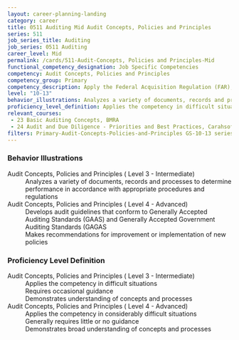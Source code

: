 ```yaml
---
layout: career-planning-landing
category: career
title: 0511 Auditing Mid Audit Concepts, Policies and Principles
series: 511
job_series_title: Auditing
job_series: 0511 Auditing
career_level: Mid
permalink: /cards/511-Audit-Concepts, Policies and Principles-Mid
functional_competency_designation: Job Specific Competencies
competency: Audit Concepts, Policies and Principles
competency_group: Primary
competency_description: Apply the Federal Acquisition Regulation (FAR), Generally Accepted Government Auditing Standards (GAGAS), Generally Accepted Auditing Standards (GAAS), fiscal law, internal controls, policies, regulations, principles, standards and procedures governing audit activities 
level: "10-13"
behavior_illustrations: Analyzes a variety of documents, records and processes to determine performance in accordance with appropriate procedures and regulations ? Develops audit guidelines that conform to Generally Accepted Auditing Standards (GAAS) and Generally Accepted Government Auditing Standards (GAGAS ? Makes recommendations for improvement or implementation of new policies
proficiency_level_definition: Applies the competency in difficult situations ? Requires occasional guidance ? Demonstrates understanding of concepts and processes ? Applies the competency in considerably difficult situations ? Generally requires little or no guidance ? Demonstrates broad understanding of concepts and processes
relevant_courses: 
 - 23 Basic Auditing Concepts, BMRA
 - 24 Audit and Due Diligence - Priorities and Best Practices, Carahsoft, <a href="https://www.linkedin.com/learning/audit-and-due-diligence-priorities-and-best-practices">https://www.linkedin.com/learning/audit-and-due-diligence-priorities-and-best-practices</a>
filters: Primary-Audit-Concepts-Policies-and-Principles GS-10-13 series-0511
---
```


<div class="desktop:grid-col-6 margin-y-205">
  <div class="border-top-05 bg-white padding-2 shadow-5 height-full members-hover border-1px border-gray-30 border-top-orange radius-lg">
    <h3>Behavior Illustrations</h3>
    <dl class="text-base"><dt>Audit Concepts, Policies and Principles ( Level 3 - Intermediate)</dt><dd>Analyzes a variety of documents, records and processes to determine performance in accordance with appropriate procedures and regulations</dd><dt>Audit Concepts, Policies and Principles ( Level 4 - Advanced)</dt><dd>Develops audit guidelines that conform to Generally Accepted Auditing Standards (GAAS) and Generally Accepted Government Auditing Standards (GAGAS </dd><dd> Makes recommendations for improvement or implementation of new policies</dd></dl>
  </div>
</div>
<div class="desktop:grid-col-6 margin-y-205">
  <div class="border-top-05 bg-white padding-2 shadow-5 height-full members-hover border-1px border-gray-30 border-top-orange radius-lg">
    <h3>Proficiency Level Definition</h3>
    <dl class="text-base"><dt>Audit Concepts, Policies and Principles ( Level 3 - Intermediate)</dt><dd>Applies the competency in difficult situations </dd><dd> Requires occasional guidance </dd><dd> Demonstrates understanding of concepts and processes</dd><dt>Audit Concepts, Policies and Principles ( Level 4 - Advanced)</dt><dd>Applies the competency in considerably difficult situations </dd><dd> Generally requires little or no guidance </dd><dd> Demonstrates broad understanding of concepts and processes</dd></dl>
  </div>
</div>